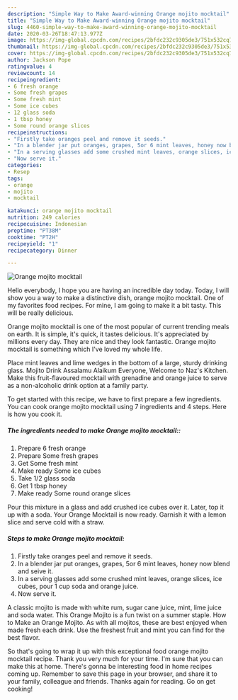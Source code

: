 ```yaml
---
description: "Simple Way to Make Award-winning Orange mojito mocktail"
title: "Simple Way to Make Award-winning Orange mojito mocktail"
slug: 4460-simple-way-to-make-award-winning-orange-mojito-mocktail
date: 2020-03-26T18:47:13.977Z
image: https://img-global.cpcdn.com/recipes/2bfdc232c9305de3/751x532cq70/orange-mojito-mocktail-recipe-main-photo.jpg
thumbnail: https://img-global.cpcdn.com/recipes/2bfdc232c9305de3/751x532cq70/orange-mojito-mocktail-recipe-main-photo.jpg
cover: https://img-global.cpcdn.com/recipes/2bfdc232c9305de3/751x532cq70/orange-mojito-mocktail-recipe-main-photo.jpg
author: Jackson Pope
ratingvalue: 4
reviewcount: 14
recipeingredient:
- 6 fresh orange
- Some fresh grapes
- Some fresh mint
- Some ice cubes
- 12 glass soda
- 1 tbsp honey
- Some round orange slices
recipeinstructions:
- "Firstly take oranges peel and remove it seeds."
- "In a blender jar put oranges, grapes, 5or 6 mint leaves, honey now blend and seive it."
- "In a serving glasses add some crushed mint leaves, orange slices, ice cubes, pour 1 cup soda and orange juice."
- "Now serve it."
categories:
- Resep
tags:
- orange
- mojito
- mocktail

katakunci: orange mojito mocktail
nutrition: 249 calories
recipecuisine: Indonesian
preptime: "PT38M"
cooktime: "PT2H"
recipeyield: "1"
recipecategory: Dinner

---
```



![Orange mojito mocktail](https://img-global.cpcdn.com/recipes/2bfdc232c9305de3/751x532cq70/orange-mojito-mocktail-recipe-main-photo.jpg)

Hello everybody, I hope you are having an incredible day today. Today, I will show you a way to make a distinctive dish, orange mojito mocktail. One of my favorites food recipes. For mine, I am going to make it a bit tasty. This will be really delicious.

Orange mojito mocktail is one of the most popular of current trending meals on earth. It is simple, it's quick, it tastes delicious. It's appreciated by millions every day. They are nice and they look fantastic. Orange mojito mocktail is something which I've loved my whole life.

Place mint leaves and lime wedges in the bottom of a large, sturdy drinking glass. Mojito Drink Assalamu Alaikum Everyone, Welcome to Naz&#39;s Kitchen. Make this fruit-flavoured mocktail with grenadine and orange juice to serve as a non-alcoholic drink option at a family party.


To get started with this recipe, we have to first prepare a few ingredients. You can cook orange mojito mocktail using 7 ingredients and 4 steps. Here is how you cook it.

##### The ingredients needed to make Orange mojito mocktail::

1. Prepare 6 fresh orange
1. Prepare Some fresh grapes
1. Get Some fresh mint
1. Make ready Some ice cubes
1. Take 1/2 glass soda
1. Get 1 tbsp honey
1. Make ready Some round orange slices


Pour this mixture in a glass and add crushed ice cubes over it. Later, top it up with a soda. Your Orange Mocktail is now ready. Garnish it with a lemon slice and serve cold with a straw. 

##### Steps to make Orange mojito mocktail:

1. Firstly take oranges peel and remove it seeds.
1. In a blender jar put oranges, grapes, 5or 6 mint leaves, honey now blend and seive it.
1. In a serving glasses add some crushed mint leaves, orange slices, ice cubes, pour 1 cup soda and orange juice.
1. Now serve it.


A classic mojito is made with white rum, sugar cane juice, mint, lime juice and soda water. This Orange Mojito is a fun twist on a summer staple. How to Make an Orange Mojito. As with all mojitos, these are best enjoyed when made fresh each drink. Use the freshest fruit and mint you can find for the best flavor. 

So that's going to wrap it up with this exceptional food orange mojito mocktail recipe. Thank you very much for your time. I'm sure that you can make this at home. There's gonna be interesting food in home recipes coming up. Remember to save this page in your browser, and share it to your family, colleague and friends. Thanks again for reading. Go on get cooking!
